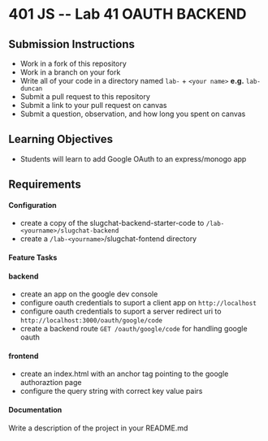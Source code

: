 401 JS --  Lab 41 OAUTH BACKEND
===

## Submission Instructions
  * Work in a fork of this repository
  * Work in a branch on your fork
  * Write all of your code in a directory named `lab-` + `<your name>` **e.g.** `lab-duncan`
  * Submit a pull request to this repository
  * Submit a link to your pull request on canvas
  * Submit a question, observation, and how long you spent on canvas  
  
## Learning Objectives  
* Students will learn to add Google OAuth to an express/monogo app

## Requirements  
#### Configuration  
* create a copy of the slugchat-backend-starter-code to `/lab-<yourname>/slugchat-backend`
* create a `/lab-<yourname>`/slugchat-fontend directory

#### Feature Tasks  
#### backend
* create an app on the google dev console
 * configure oauth credentials to suport a client app on `http://localhost`
 * configure oauth credentials to suport a server redirect uri  to `http://localhost:3000/oauth/google/code`
* create a backend route `GET /oauth/google/code` for handling google oauth 

#### frontend 
* create an index.html with an anchor tag pointing to the google authoraztion page 
 * configure the query string with correct key value pairs

####  Documentation  
Write a description of the project in your README.md
